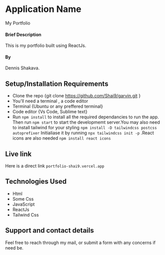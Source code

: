 # Application Name
My Portfolio
#### Brief Description
This is my portfolio built using ReactJs.
#### By
Dennis Shakava.
## Setup/Installation Requirements
* Clone the repo {git clone https://github.com/Shai9/garvin.git }
* You'll need a terminal , a code editor 
* Terminal {Ubuntu or any preffered terminal}
* Code editor {Vs Code, Sublime text}
* Run `npm install` to install all the required dependancies to run the app. Then run `npm start` to start the developmemt server.You may also need to install tailwind for your styling `npm install -D tailwindcss postcss autoprefixer` Initialiase it by running
`npx tailwindcss init -p` .React icons are also needed `npm install react icons`

## Live link
 Here is a direct link `portfolio-shai9.vercel.app`

## Technologies Used
* Html
* Some Css
* JavaScript
* ReactJs
* Tailwind Css
## Support and contact details
 Feel free to reach through my mail, or submit a form with any concerns if need be.